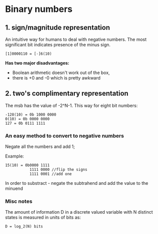 # Binary numbers

## 1. sign/magnitude representation

An intuitive way for humans to deal with negative numbers. The most significant bit indicates presence of the minus sign.

```
[1]0000110 = [-]6(10)
```


**Has two major disadvantages:**
    
- Boolean arithmetic doesn't work out of the box,
- there is +0 and -0 which is pretty awkward


## 2. two's complimentary representation

The msb has the value of -2^N-1. This way for eight bit numbers:

```
-128(10) = 0b 1000 0000
0(10) = 0b 0000 0000
127 = 0b 0111 1111
```

### An easy method to convert to negative numbers

Negate all the numbers and add 1;

Example:

```
15(10) = 0b0000 1111
           1111 0000 //flip the signs
           1111 0001 //add one
```

In order to substract - negate the subtrahend and add the value to the minuend

### Misc notes

The amount of information D in a discrete valued variable with N
distinct states is measured in units of bits as:

    D = log_2(N) bits

